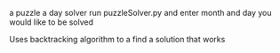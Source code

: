 a puzzle a day solver
  run puzzleSolver.py and enter month and day you would like to be solved
  
 Uses backtracking algorithm to a find a solution that works

